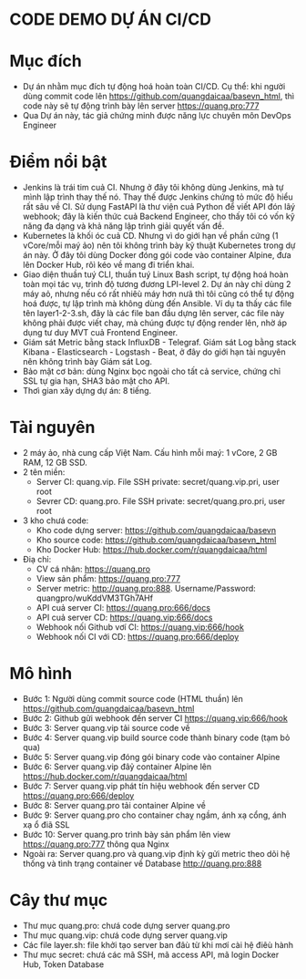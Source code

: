 # CODE DEMO DỰ ÁN CI/CD

# Mục đích
- Dự án nhằm mục đích tự động hoá hoàn toàn CI/CD. Cụ thể: khi người dùng commit code lên https://github.com/quangdaicaa/basevn_html, thì code này sẽ tự động trình bày lên server https://quang.pro:777
- Qua Dự án này, tác giả chứng minh được năng lực chuyên môn DevOps Engineer

# Điểm nổi bật
- Jenkins là trái tim cuả CI. Nhưng ở đây tôi không dùng Jenkins, mà tự mình lập trình thay thế nó. Thay thế được Jenkins chứng tỏ mức độ hiểu rất sâu về CI. Sử dụng FastAPI là thư viện cuả Python để viết API đón lâý webhook; đây là kiến thức cuả Backend Engineer, cho thấy tôi có vốn kỹ năng đa dạng và khả năng lập trình giải quyết vấn đề.
- Kubernetes là khối óc cuả CD. Nhưng vì do giới hạn về phần cứng (1 vCore/mỗi maý ảo) nên tôi không trình bày kỹ thuật Kubernetes trong dự án này. Ở đây tôi dùng Docker đóng gói code vào container Alpine, đưa lên Docker Hub, rôì kéo về mang đi triển khai.
- Giao diện thuần tuý CLI, thuần tuý Linux Bash script, tự động hoá hoàn toàn mọi tác vụ, trình độ tương đương LPI-level 2. Dự án này chỉ dùng 2 máy aỏ, nhưng nếu có rất nhiêù máy hơn nưã thì tôi cũng có thể tự động hoá được, tự lập trình mà không dùng đến Ansible. Ví dụ ta thấy các file tên layer1-2-3.sh, đây là các file ban đầu dựng lên server, các file này không phải được viết chay, mà chúng được tự động render lên, nhờ áp dụng tư duy MVT cuả Frontend Engineer.
- Giám sát Metric bằng stack InfluxDB - Telegraf. Giám sát Log bằng stack Kibana - Elasticsearch - Logstash - Beat, ở đây do giới hạn tài nguyên nên không trình bày Giám sát Log.
- Bảo mật cơ bản: dùng Nginx bọc ngoài cho tất cả service, chứng chỉ SSL tự gia hạn, SHA3 bảo mật cho API.
- Thơì gian xây dựng dự án: 8 tiếng.

# Tài nguyên
- 2 máy ảo, nhà cung cấp Việt Nam. Cấu hình mỗi maý: 1 vCore, 2 GB RAM, 12 GB SSD.
- 2 tên miền:
  + Server CI: quang.vip. File SSH private: secret/quang.vip.pri, user root
  + Sevrer CD: quang.pro. File SSH private: secret/quang.pro.pri, user root
- 3 kho chưá code:
  + Kho code dựng server: https://github.com/quangdaicaa/basevn
  + Kho source code: https://github.com/quangdaicaa/basevn_html
  + Kho Docker Hub: https://hub.docker.com/r/quangdaicaa/html
- Điạ chỉ:
  + CV cá nhân: https://quang.pro
  + View sản phẩm: https://quang.pro:777
  + Server metric: http://quang.pro:888. Username/Password: quangpro/wuKddVM3TGh7AHf
  + API cuả server CI: https://quang.pro:666/docs
  + API cuả server CD: https://quang.vip:666/docs
  + Webhook nối Github vơí CI: https://quang.vip:666/hook
  + Webhook nối CI với CD: https://quang.pro:666/deploy

# Mô hình
- Bước 1: Người dùng commit source code (HTML thuần) lên https://github.com/quangdaicaa/basevn_html
- Bước 2: Github gửi webhook đến server CI https://quang.vip:666/hook
- Bước 3: Server quang.vip tải source code về
- Bước 4: Server quang.vip build source code thành binary code (tạm bỏ qua)
- Bước 5: Server quang.vip đóng gói binary code vào container Alpine
- Bước 6: Server quang.vip đâỷ container Alpine lên https://hub.docker.com/r/quangdaicaa/html
- Bước 7: Server quang.vip phát tín hiệu webhook đến server CD https://quang.pro:666/deploy
- Bước 8: Server quang.pro tải container Alpine về 
- Bước 9: Server quang.pro cho container chaỵ ngầm, ánh xạ cổng, ánh xạ ổ điã SSL
- Bước 10: Server quang.pro trình bày sản phẩm lên view https://quang.pro:777 thông qua Nginx
- Ngoài ra: Server quang.pro và quang.vip định kỳ gửi metric theo dõi hệ thống và tình trạng container về Database http://quang.pro:888

# Cây thư mục
- Thư mục quang.pro: chưá code dựng server quang.pro
- Thư mục quang.vip: chưá code dựng server quang.vip
- Các file layer.sh: file khởi tạo server ban đâù từ khi mơí cài hệ điêù hành
- Thư mục secret: chưá các mã SSH, mã access API, mã login Docker Hub, Token Database